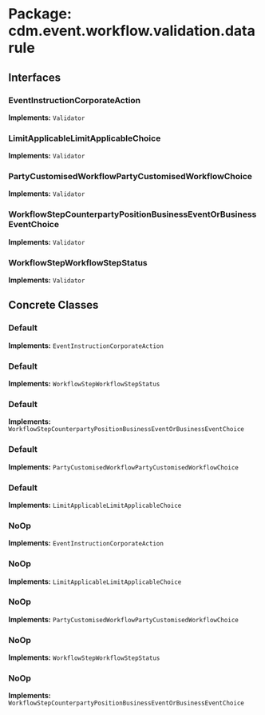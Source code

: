 # Package: cdm.event.workflow.validation.datarule

## Interfaces

### EventInstructionCorporateAction
**Implements:** `Validator` 

### LimitApplicableLimitApplicableChoice
**Implements:** `Validator` 

### PartyCustomisedWorkflowPartyCustomisedWorkflowChoice
**Implements:** `Validator` 

### WorkflowStepCounterpartyPositionBusinessEventOrBusinessEventChoice
**Implements:** `Validator` 

### WorkflowStepWorkflowStepStatus
**Implements:** `Validator` 

## Concrete Classes

### Default
**Implements:** `EventInstructionCorporateAction` 

### Default
**Implements:** `WorkflowStepWorkflowStepStatus` 

### Default
**Implements:** `WorkflowStepCounterpartyPositionBusinessEventOrBusinessEventChoice` 

### Default
**Implements:** `PartyCustomisedWorkflowPartyCustomisedWorkflowChoice` 

### Default
**Implements:** `LimitApplicableLimitApplicableChoice` 

### NoOp
**Implements:** `EventInstructionCorporateAction` 

### NoOp
**Implements:** `LimitApplicableLimitApplicableChoice` 

### NoOp
**Implements:** `PartyCustomisedWorkflowPartyCustomisedWorkflowChoice` 

### NoOp
**Implements:** `WorkflowStepWorkflowStepStatus` 

### NoOp
**Implements:** `WorkflowStepCounterpartyPositionBusinessEventOrBusinessEventChoice` 

